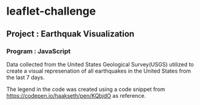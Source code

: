 # leaflet-challenge
## Project : Earthquak Visualization

### Program : JavaScript 

Data collected from the United States Geological Survey(USGS) utilized to create a visual represenation of all earthquakes in the United States from the last 7 days. 

The legend in the code was created using a code snippet from https://codepen.io/haakseth/pen/KQbjdO as reference. 
